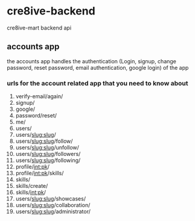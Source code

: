# cre8ive-backend
cre8ive-mart backend api

## accounts app
the accounts app handles the authentication (Login, signup, change password, reset password, email authentication, google login) of the app

### urls for the account related app that you need to know about
1. verify-email/again/
2. signup/
3. google/
4. password/reset/
5. me/
6. users/
7. users/<slug:slug>/
8. users/<slug:slug>/follow/
9. users/<slug:slug>/unfollow/
10. users/<slug:slug>/followers/
11. users/<slug:slug>/following/
12. profile/<int:pk>/
13. profile/<int:pk>/skills/
14. skills/
15. skills/create/
16. skills/<int:pk>/
17. users/<slug:slug>/showcases/
18. users/<slug:slug>/collaboration/
19. users/<slug:slug>/administrator/